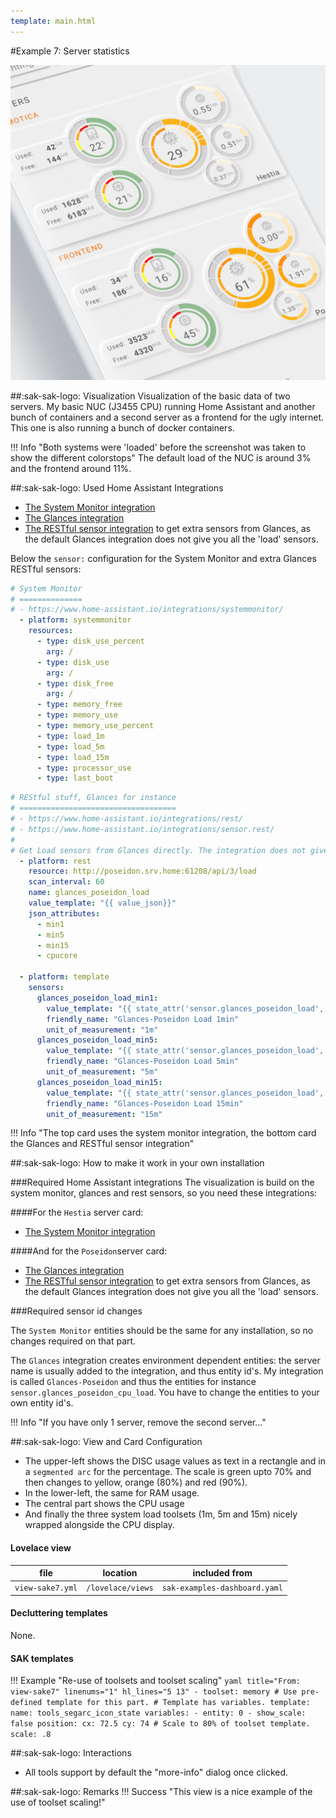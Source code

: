 ```yaml
---
template: main.html
---
```

#Example 7: Server statistics

![AmoebeLabs Swiss Army Knife Custom Card Example 7 - Servers]

##:sak-sak-logo: Visualization
Visualization of the basic data of two servers. My basic NUC (J3455 CPU) running Home Assistant and another bunch of containers and a second server as a frontend for the ugly internet. This one is also running a bunch of docker containers.

!!! Info "Both systems were 'loaded' before the screenshot was taken to show the different colorstops"
    The default load of the NUC is around 3% and the frontend around 11%.
    
##:sak-sak-logo: Used Home Assistant Integrations
- [The System Monitor integration](https://www.home-assistant.io/integrations/systemmonitor/)
- [The Glances integration](https://www.home-assistant.io/integrations/glances/)
- [The RESTful sensor integration](https://www.home-assistant.io/integrations/sensor.rest/) to get extra sensors from Glances, as the default Glances integration does not give you all the 'load' sensors.

Below the `sensor:` configuration for the System Monitor and extra Glances RESTful sensors:

```yaml title="System Monitor sensors" linenums="1"
# System Monitor
# ==============
# - https://www.home-assistant.io/integrations/systemmonitor/
  - platform: systemmonitor
    resources:
      - type: disk_use_percent
        arg: /
      - type: disk_use
        arg: /
      - type: disk_free
        arg: /
      - type: memory_free
      - type: memory_use
      - type: memory_use_percent    
      - type: load_1m
      - type: load_5m
      - type: load_15m
      - type: processor_use
      - type: last_boot

```
```yaml title="Extra Glances sensors" linenums="1"
# REStful stuff, Glances for instance
# ===================================
# - https://www.home-assistant.io/integrations/rest/
# - https://www.home-assistant.io/integrations/sensor.rest/
#
# Get Load sensors from Glances directly. The integration does not give them...
  - platform: rest
    resource: http://poseidon.srv.home:61208/api/3/load
    scan_interval: 60
    name: glances_poseidon_load
    value_template: "{{ value_json}}"
    json_attributes:
      - min1
      - min5
      - min15
      - cpucore

  - platform: template
    sensors:
      glances_poseidon_load_min1:
        value_template: "{{ state_attr('sensor.glances_poseidon_load', 'min1') }}"
        friendly_name: "Glances-Poseidon Load 1min"
        unit_of_measurement: "1m"
      glances_poseidon_load_min5:
        value_template: "{{ state_attr('sensor.glances_poseidon_load', 'min5') }}"
        friendly_name: "Glances-Poseidon Load 5min"
        unit_of_measurement: "5m"
      glances_poseidon_load_min15:
        value_template: "{{ state_attr('sensor.glances_poseidon_load', 'min15') }}"
        friendly_name: "Glances-Poseidon Load 15min"
        unit_of_measurement: "15m"
```

!!! Info "The top card uses the system monitor integration, the bottom card the Glances and RESTful sensor integration"

##:sak-sak-logo: How to make it work in your own installation

###Required Home Assistant integrations
The visualization is build on the system monitor, glances and rest sensors, so you need these integrations:

####For the `Hestia` server card:

- [The System Monitor integration](https://www.home-assistant.io/integrations/systemmonitor/)

####And for the `Poseidon`server card:
- [The Glances integration](https://www.home-assistant.io/integrations/glances/)
- [The RESTful sensor integration](https://www.home-assistant.io/integrations/sensor.rest/) to get extra sensors from Glances, as the default Glances integration does not give you all the 'load' sensors.

###Required sensor id changes

The `System Monitor` entities should be the same for any installation, so no changes required on that part.

The `Glances` integration creates environment dependent entities: the server name is usually added to the integration, and thus entity id's.
My integration is called `Glances-Poseidon` and thus the entities for instance `sensor.glances_poseidon_cpu_load`. You have to change the entities to your own entity id's.

!!! Info "If you have only 1 server, remove the second server..."

##:sak-sak-logo: View and Card Configuration
- The upper-left shows the DISC usage values as text in a rectangle and in a `segmented arc` for the percentage. The scale is green upto 70% and then changes to yellow, orange (80%) and red (90%).
- In the lower-left, the same for RAM usage.
- The central part shows the CPU usage
- And finally the three system load toolsets (1m, 5m and 15m) nicely wrapped alongside the CPU display.

#### Lovelace view
| file | location | included from |
| ---- | -------- | ------------- |
| `view-sake7.yml` | `/lovelace/views` | `sak-examples-dashboard.yaml`|

#### Decluttering templates
None.

#### SAK templates
!!! Example "Re-use of toolsets and toolset scaling"
    ```yaml title="From: view-sake7" linenums="1" hl_lines="5 13"
    - toolset: memory
      # Use pre-defined template for this part.
      # Template has variables.
      template:
        name: tools_segarc_icon_state
        variables:
          - entity: 0
          - show_scale: false
      position:
        cx: 72.5
        cy: 74
        # Scale to 80% of toolset template.
        scale: .8
    ```

##:sak-sak-logo: Interactions
- All tools support by default the "more-info" dialog once clicked.

##:sak-sak-logo: Remarks
!!! Success "This view is a nice example of the use of toolset scaling!"

<!-- Image references -->

[AmoebeLabs Swiss Army Knife Custom Card Example 7 - Servers]: ../assets/screenshots/sak-example-7.png "Swiss Army Knife Example 7 - Servers"